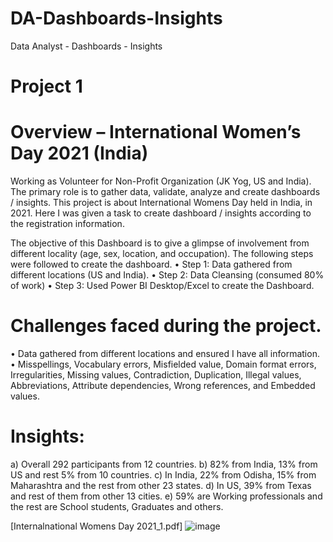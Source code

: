 # DA-Dashboards-Insights
Data Analyst - Dashboards - Insights

# Project 1
# Overview – International Women’s Day 2021 (India)
Working as Volunteer for Non-Profit Organization (JK Yog, US and India). The primary role is to gather data, validate, analyze and create dashboards / insights. This project is about International Womens Day held in India, in 2021. Here I was given a task to create dashboard / insights according to the registration information.  

The objective of this Dashboard is to give a glimpse of involvement from different locality (age, sex, location, and occupation).
The following steps were followed to create the dashboard.
•	Step 1: Data gathered from different locations (US and India).
•	Step 2: Data Cleansing (consumed 80% of work)
•	Step 3: Used Power BI Desktop/Excel to create the Dashboard.

# Challenges faced during the project.
•	Data gathered from different locations and ensured I have all information.
•	Misspellings, Vocabulary errors, Misfielded value, Domain format errors, Irregularities, Missing values, Contradiction, Duplication, Illegal values, Abbreviations, Attribute dependencies, Wrong references, and Embedded values.

# Insights:
 a) Overall 292 participants from 12 countries.
 b) 82% from India, 13% from US and rest 5% from 10 countries.
 c) In India, 22% from Odisha, 15% from Maharashtra and the rest from other 23 states. 
 d) In US, 39% from Texas and rest of them from other 13 cities. 
 e) 59% are Working professionals and the rest are School students, Graduates and others. 

[Internalnational Womens Day 2021_1.pdf]
![image](https://user-images.githubusercontent.com/82856462/116037175-11039d00-a6ab-11eb-86a6-7b4d3646e0ec.png)





